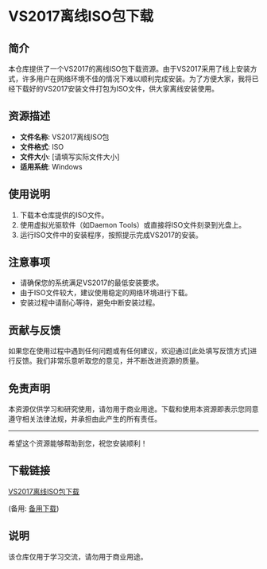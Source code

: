 # VS2017离线ISO包下载

## 简介
本仓库提供了一个VS2017的离线ISO包下载资源。由于VS2017采用了线上安装方式，许多用户在网络环境不佳的情况下难以顺利完成安装。为了方便大家，我将已经下载好的VS2017安装文件打包为ISO文件，供大家离线安装使用。

## 资源描述
- **文件名称**: VS2017离线ISO包
- **文件格式**: ISO
- **文件大小**: [请填写实际文件大小]
- **适用系统**: Windows

## 使用说明
1. 下载本仓库提供的ISO文件。
2. 使用虚拟光驱软件（如Daemon Tools）或直接将ISO文件刻录到光盘上。
3. 运行ISO文件中的安装程序，按照提示完成VS2017的安装。

## 注意事项
- 请确保您的系统满足VS2017的最低安装要求。
- 由于ISO文件较大，建议使用稳定的网络环境进行下载。
- 安装过程中请耐心等待，避免中断安装过程。

## 贡献与反馈
如果您在使用过程中遇到任何问题或有任何建议，欢迎通过[此处填写反馈方式]进行反馈。我们非常乐意听取您的意见，并不断改进资源的质量。

## 免责声明
本资源仅供学习和研究使用，请勿用于商业用途。下载和使用本资源即表示您同意遵守相关法律法规，并承担由此产生的所有责任。

---

希望这个资源能够帮助到您，祝您安装顺利！

## 下载链接
[VS2017离线ISO包下载](https://pan.quark.cn/s/16a01ec1f100) 

(备用: [备用下载](https://pan.baidu.com/s/1pL6b7JXV1XeFfh3K6nnI_Q?pwd=1234))

## 说明

该仓库仅用于学习交流，请勿用于商业用途。
